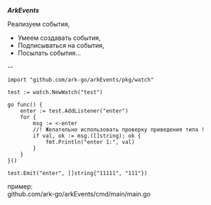 **_ArkEvents_**

Реализуем события,

- Умеем создавать события,
- Подписываться на события,
- Посылать события...

--

    import "github.com/ark-go/arkEvents/pkg/watch"

    test := watch.NewWatch("test")

    go func() {
    	enter := test.AddListener("enter")
    	for {
    		msg := <-enter
    		//! Желательно использовать проверку приведения типа !
    		if val, ok := msg.([]string); ok {
    			fmt.Println("enter 1:", val)
    		}
    	}
    }()

    test.Emit("enter", []string{"11111", "111"})

пример:  
github.com/ark-go/arkEvents/cmd/main/main.go
